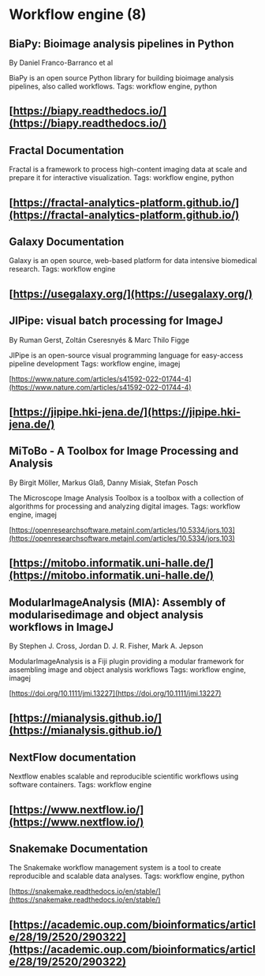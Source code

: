 # Workflow engine (8)
## BiaPy: Bioimage analysis pipelines in Python

By Daniel Franco-Barranco et al



BiaPy is an open source Python library for building bioimage analysis pipelines, also called workflows.
Tags: workflow engine, python

[https://biapy.readthedocs.io/](https://biapy.readthedocs.io/)
---
## Fractal Documentation



Fractal is a framework to process high-content imaging data at scale and prepare it for interactive visualization.
Tags: workflow engine, python

[https://fractal-analytics-platform.github.io/](https://fractal-analytics-platform.github.io/)
---
## Galaxy Documentation



Galaxy is an open source, web-based platform for data intensive biomedical research.
Tags: workflow engine

[https://usegalaxy.org/](https://usegalaxy.org/)
---
## JIPipe: visual batch processing for ImageJ

By Ruman Gerst, Zoltán Cseresnyés & Marc Thilo Figge



JIPipe is an open-source visual programming language for easy-access pipeline development
Tags: workflow engine, imagej

[https://www.nature.com/articles/s41592-022-01744-4](https://www.nature.com/articles/s41592-022-01744-4)

[https://jipipe.hki-jena.de/](https://jipipe.hki-jena.de/)
---
## MiToBo - A Toolbox for Image Processing and Analysis

By Birgit Möller, Markus Glaß, Danny Misiak, Stefan Posch



The Microscope Image Analysis Toolbox is a toolbox with a collection of algorithms for processing and analyzing digital images.
Tags: workflow engine, imagej

[https://openresearchsoftware.metajnl.com/articles/10.5334/jors.103](https://openresearchsoftware.metajnl.com/articles/10.5334/jors.103)

[https://mitobo.informatik.uni-halle.de/](https://mitobo.informatik.uni-halle.de/)
---
## ModularImageAnalysis (MIA): Assembly of modularisedimage and object analysis workflows in ImageJ

By Stephen J. Cross, Jordan D. J. R. Fisher, Mark A. Jepson



ModularImageAnalysis is a Fiji plugin providing a modular framework for assembling image and object analysis workflows
Tags: workflow engine, imagej

[https://doi.org/10.1111/jmi.13227](https://doi.org/10.1111/jmi.13227)

[https://mianalysis.github.io/](https://mianalysis.github.io/)
---
## NextFlow documentation



Nextflow enables scalable and reproducible scientific workflows using software containers.
Tags: workflow engine

[https://www.nextflow.io/](https://www.nextflow.io/)
---
## Snakemake Documentation



The Snakemake workflow management system is a tool to create reproducible and scalable data analyses.
Tags: workflow engine, python

[https://snakemake.readthedocs.io/en/stable/](https://snakemake.readthedocs.io/en/stable/)

[https://academic.oup.com/bioinformatics/article/28/19/2520/290322](https://academic.oup.com/bioinformatics/article/28/19/2520/290322)
---
